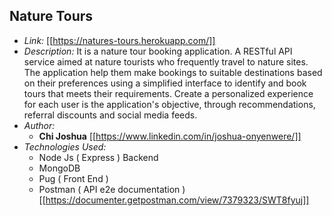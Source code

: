 ## Nature Tours
* _Link:_ [[https://natures-tours.herokuapp.com/]]
* _Description:_ It is a nature tour booking application. A RESTful API service aimed at nature tourists who frequently travel to nature sites. The application help them make bookings to suitable destinations based on their preferences using a simplified interface to identify and book tours that meets their requirements. Create a personalized experience for each user is the application's objective, through recommendations, referral discounts and social media feeds.
* _Author:_
   * **Chi Joshua** [[https://www.linkedin.com/in/joshua-onyenwere/]]
* _Technologies Used:_
   * Node Js ( Express ) Backend
   * MongoDB
   * Pug ( Front End )
   * Postman ( API e2e documentation ) [[https://documenter.getpostman.com/view/7379323/SWT8fyuj]]
  

